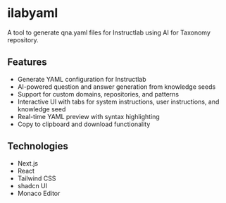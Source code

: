 # ilabyaml

A tool to generate qna.yaml files for Instructlab using AI for Taxonomy repository.

## Features

- Generate YAML configuration for Instructlab
- AI-powered question and answer generation from knowledge seeds
- Support for custom domains, repositories, and patterns
- Interactive UI with tabs for system instructions, user instructions, and knowledge seed
- Real-time YAML preview with syntax highlighting
- Copy to clipboard and download functionality

## Technologies

- Next.js
- React
- Tailwind CSS
- shadcn UI
- Monaco Editor
